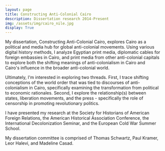 ```yaml
---
layout: page
title: Constructing Anti-Colonial Cairo
description: Dissertation research 2014-Present
img: /assets/img/cairo_nile.jpg
display: True
---
```



My dissertation, Constructing Anti-Colonial Cairo, explores Cairo as a political and media hub for global anti-colonial movements. Using various digital history methods, I analyze Egyptian print media, diplomatic cables for foreign embassies in Cairo, and print media from other anti-colonial capitals to explore both the shifting meanings of anti-colonialism in Cairo and Cairo's influence in the broader anti-colonial world.

Ultimately, I'm interested in exploring two threads. First, I trace shifting conceptions of the world order that was tied to discourses of anti-colonialism in Cairo, specifically examining the transformation from political to economic rationales. Second, I explore the relationship(s) between states, liberation movements, and the press - specifically the role of censorship in promoting revolutionary politics.

I have presented my research at the Society for Historians of American Foreign Relations, the American Historical Association Conference, the International Decolonization Seminar, and the European Cold War Summer School.

My dissertation committee is comprised of Thomas Schwartz, Paul Kramer, Leor Halevi, and Madeline Casad.




